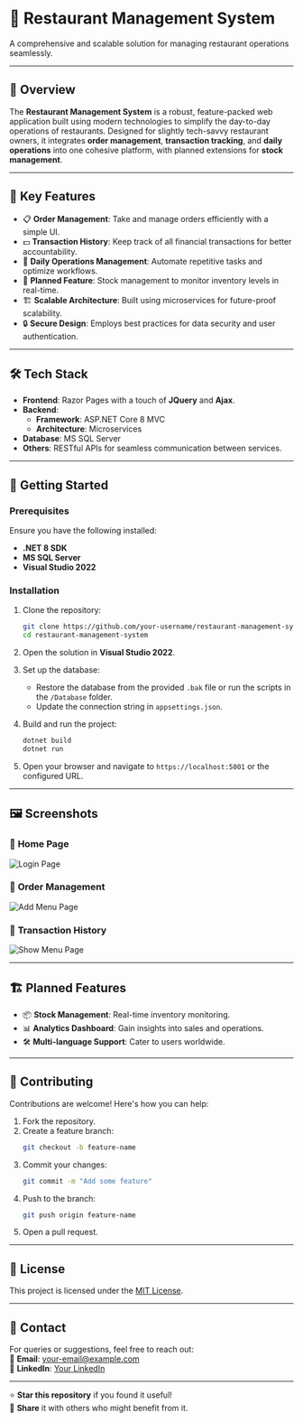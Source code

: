 # 🍴 Restaurant Management System

A comprehensive and scalable solution for managing restaurant operations seamlessly.

---

## 📌 **Overview**

The **Restaurant Management System** is a robust, feature-packed web application built using modern technologies to simplify the day-to-day operations of restaurants. Designed for slightly tech-savvy restaurant owners, it integrates **order management**, **transaction tracking**, and **daily operations** into one cohesive platform, with planned extensions for **stock management**.

---

## 🎯 **Key Features**

- 📋 **Order Management**: Take and manage orders efficiently with a simple UI.
- 💵 **Transaction History**: Keep track of all financial transactions for better accountability.
- 📆 **Daily Operations Management**: Automate repetitive tasks and optimize workflows.
- 🛒 **Planned Feature**: Stock management to monitor inventory levels in real-time.
- 🏗 **Scalable Architecture**: Built using microservices for future-proof scalability.
- 🔒 **Secure Design**: Employs best practices for data security and user authentication.

---

## 🛠 **Tech Stack**

- **Frontend**: Razor Pages with a touch of **JQuery** and **Ajax**.
- **Backend**:
  - **Framework**: ASP.NET Core 8 MVC
  - **Architecture**: Microservices
- **Database**: MS SQL Server
- **Others**: RESTful APIs for seamless communication between services.

---

## 🚀 **Getting Started**

### **Prerequisites**

Ensure you have the following installed:

- **.NET 8 SDK**
- **MS SQL Server**
- **Visual Studio 2022**

### **Installation**

1. Clone the repository:
   ```bash
   git clone https://github.com/your-username/restaurant-management-system.git
   cd restaurant-management-system
   ```
2. Open the solution in **Visual Studio 2022**.

3. Set up the database:

   - Restore the database from the provided `.bak` file or run the scripts in the `/Database` folder.
   - Update the connection string in `appsettings.json`.

4. Build and run the project:

   ```bash
   dotnet build
   dotnet run
   ```

5. Open your browser and navigate to `https://localhost:5001` or the configured URL.

---

## 🖼 **Screenshots**

### 🔹 **Home Page**

![Login Page](https://via.placeholder.com/600x300.png?text=Home+Page+Preview)

### 🔹 **Order Management**

![Add Menu Page](https://via.placeholder.com/600x300.png?text=Order+Management+Preview)

### 🔹 **Transaction History**

![Show Menu Page](https://via.placeholder.com/600x300.png?text=Transaction+History+Preview)

---

## 🏗 **Planned Features**

- 📦 **Stock Management**: Real-time inventory monitoring.
- 📊 **Analytics Dashboard**: Gain insights into sales and operations.
- 🛠 **Multi-language Support**: Cater to users worldwide.

---

## 🤝 **Contributing**

Contributions are welcome! Here's how you can help:

1. Fork the repository.
2. Create a feature branch:
   ```bash
   git checkout -b feature-name
   ```
3. Commit your changes:
   ```bash
   git commit -m "Add some feature"
   ```
4. Push to the branch:
   ```bash
   git push origin feature-name
   ```
5. Open a pull request.

---

## 📄 **License**

This project is licensed under the [MIT License](LICENSE).

---

## 💬 **Contact**

For queries or suggestions, feel free to reach out:  
📧 **Email**: [your-email@example.com](mailto:your-email@example.com)  
🔗 **LinkedIn**: [Your LinkedIn](https://linkedin.com/in/your-profile)

---

⭐ **Star this repository** if you found it useful!  
👥 **Share** it with others who might benefit from it.

